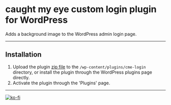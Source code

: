 # caught my eye custom login plugin for WordPress

Adds a background image to the WordPress admin login page.

---

## Installation

1. Upload the plugin [zip file](https://github.com/marklchaves/cme-login/blob/master/dist/cme-login.zip) to the `/wp-content/plugins/cme-login` directory, or install the plugin through the WordPress plugins page directly.
1. Activate the plugin through the 'Plugins' page.

---

[![ko-fi](https://www.ko-fi.com/img/githubbutton_sm.svg)](https://ko-fi.com/D1D7YARD)
